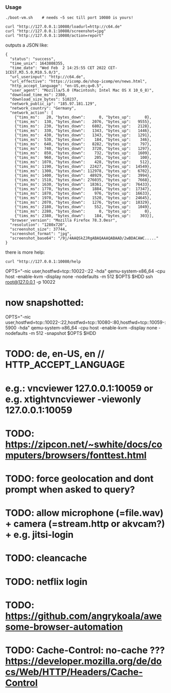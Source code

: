 ### Usage

```
./boot-vm.sh	# needs ~5 sec till port 10080 is yours!

curl "http://127.0.0.1:10080/loadurl=http://c64.de"
curl "http://127.0.0.1:10080/screenshot=jpg"
curl "http://127.0.0.1:10080/action=report"
```
outputs a JSON like:
```
{
  "status": "success",
  "time_unix": 1643808355,
  "time_date": "Wed Feb  2 14:25:55 CET 2022 CET-1CEST,M3.5.0,M10.5.0/3",
  "url_userinput": "http://c64.de",
  "url_effective": "https://icomp.de/shop-icomp/en/news.html",
  "http_accept_language": "en-US,en;q=0.5",
  "user_agent": "Mozilla/5.0 (Macintosh; Intel Mac OS X 10_6_8)",
  "download_time_ms": 2380,
  "download_size_bytes": 510237,
  "network_public_ip": "185.97.181.129",
  "network_country": "Germany",
  "network_action": [
    {"tims_ms":   20, "bytes_down":      0, "bytes_up":      0},
    {"tims_ms":  130, "bytes_down":   2076, "bytes_up":   9555},
    {"tims_ms":  230, "bytes_down":   6802, "bytes_up":   2128},
    {"tims_ms":  330, "bytes_down":   1343, "bytes_up":   1446},
    {"tims_ms":  430, "bytes_down":   1343, "bytes_up":   1291},
    {"tims_ms":  530, "bytes_down":    184, "bytes_up":    346},
    {"tims_ms":  640, "bytes_down":   8282, "bytes_up":    797},
    {"tims_ms":  740, "bytes_down":   3720, "bytes_up":   1297},
    {"tims_ms":  850, "bytes_down":    732, "bytes_up":   1609},
    {"tims_ms":  960, "bytes_down":    205, "bytes_up":    100},
    {"tims_ms": 1070, "bytes_down":    428, "bytes_up":    512},
    {"tims_ms": 1190, "bytes_down":  22427, "bytes_up":  14549},
    {"tims_ms": 1300, "bytes_down": 112978, "bytes_up":   6702},
    {"tims_ms": 1400, "bytes_down":  48929, "bytes_up":   3994},
    {"tims_ms": 1510, "bytes_down": 276035, "bytes_up":   7668},
    {"tims_ms": 1630, "bytes_down":  18361, "bytes_up":  76433},
    {"tims_ms": 1770, "bytes_down":   1884, "bytes_up":  17347},
    {"tims_ms": 1870, "bytes_down":    976, "bytes_up":  16633},
    {"tims_ms": 1970, "bytes_down":   1520, "bytes_up":  24645},
    {"tims_ms": 2070, "bytes_down":   1276, "bytes_up":  18329},
    {"tims_ms": 2180, "bytes_down":    552, "bytes_up":   1049},
    {"tims_ms": 2280, "bytes_down":      0, "bytes_up":      0},
    {"tims_ms": 2380, "bytes_down":    184, "bytes_up":    303}],
  "browser_version": "Mozilla Firefox 78.3.0esr",
  "resolution": "1280x720",
  "screenshot_size": 37744,
  "screenshot_format": "jpg",
  "screenshot_base64": "/9j/4AAQSkZJRgABAQAAAQABAAD/2wBDACAWC....."
}
```

there is more help:
```
curl "http://127.0.0.1:10080/help
```

OPTS="-nic user,hostfwd=tcp::10022-:22 -hda"
qemu-system-x86_64 -cpu host -enable-kvm -display none -nodefaults -m 512 $OPTS $HDD
ssh root@127.0.0.1 -p 10022

# now snapshotted:
OPTS="-nic user,hostfwd=tcp::10022-:22,hostfwd=tcp::10080-:80,hostfwd=tcp::10059-:5900 -hda"
qemu-system-x86_64 -cpu host -enable-kvm -display none -nodefaults -m 512 -snapshot $OPTS $HDD

# TODO: de, en-US, en    // HTTP_ACCEPT_LANGUAGE
# e.g.: vncviewer 127.0.0.1:10059 or e.g. xtightvncviewer -viewonly 127.0.0.1:10059

# TODO: https://zipcon.net/~swhite/docs/computers/browsers/fonttest.html
# TODO: force geolocation and dont prompt when asked to query?
# TODO: allow microphone (=file.wav) + camera (=stream.http or akvcam?) + e.g. jitsi-login
# TODO: cleancache
# TODO: netflix login
# TODO: https://github.com/angrykoala/awesome-browser-automation
# TODO: Cache-Control: no-cache ??? https://developer.mozilla.org/de/docs/Web/HTTP/Headers/Cache-Control

```
